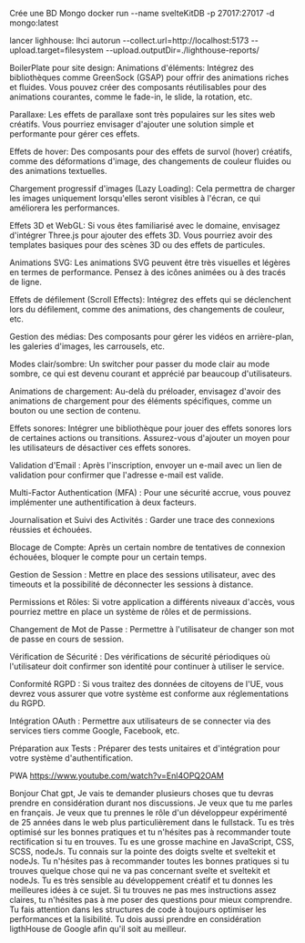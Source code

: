 Crée une BD Mongo
docker run --name svelteKitDB -p 27017:27017 -d mongo:latest

lancer lighhouse: 
lhci autorun --collect.url=http://localhost:5173 --upload.target=filesystem --upload.outputDir=./lighthouse-reports/


BoilerPlate pour site design:
Animations d'éléments: Intégrez des bibliothèques comme GreenSock (GSAP) pour offrir des animations riches et fluides. Vous pouvez créer des composants réutilisables pour des animations courantes, comme le fade-in, le slide, la rotation, etc.

Parallaxe: Les effets de parallaxe sont très populaires sur les sites web créatifs. Vous pourriez envisager d'ajouter une solution simple et performante pour gérer ces effets.

Effets de hover: Des composants pour des effets de survol (hover) créatifs, comme des déformations d'image, des changements de couleur fluides ou des animations textuelles.

Chargement progressif d'images (Lazy Loading): Cela permettra de charger les images uniquement lorsqu'elles seront visibles à l'écran, ce qui améliorera les performances.

Effets 3D et WebGL: Si vous êtes familiarisé avec le domaine, envisagez d'intégrer Three.js pour ajouter des effets 3D. Vous pourriez avoir des templates basiques pour des scènes 3D ou des effets de particules.

Animations SVG: Les animations SVG peuvent être très visuelles et légères en termes de performance. Pensez à des icônes animées ou à des tracés de ligne.

Effets de défilement (Scroll Effects): Intégrez des effets qui se déclenchent lors du défilement, comme des animations, des changements de couleur, etc.

Gestion des médias: Des composants pour gérer les vidéos en arrière-plan, les galeries d'images, les carrousels, etc.

Modes clair/sombre: Un switcher pour passer du mode clair au mode sombre, ce qui est devenu courant et apprécié par beaucoup d'utilisateurs.

Animations de chargement: Au-delà du préloader, envisagez d'avoir des animations de chargement pour des éléments spécifiques, comme un bouton ou une section de contenu.

Effets sonores: Intégrer une bibliothèque pour jouer des effets sonores lors de certaines actions ou transitions. Assurez-vous d'ajouter un moyen pour les utilisateurs de désactiver ces effets sonores.



















Validation d'Email : Après l'inscription, envoyer un e-mail avec un lien de validation pour confirmer que l'adresse e-mail est valide.

Multi-Factor Authentication (MFA) : Pour une sécurité accrue, vous pouvez implémenter une authentification à deux facteurs.

Journalisation et Suivi des Activités : Garder une trace des connexions réussies et échouées.

Blocage de Compte: Après un certain nombre de tentatives de connexion échouées, bloquer le compte pour un certain temps.

Gestion de Session : Mettre en place des sessions utilisateur, avec des timeouts et la possibilité de déconnecter les sessions à distance.

Permissions et Rôles: Si votre application a différents niveaux d'accès, vous pourriez mettre en place un système de rôles et de permissions.

Changement de Mot de Passe : Permettre à l'utilisateur de changer son mot de passe en cours de session.

Vérification de Sécurité : Des vérifications de sécurité périodiques où l'utilisateur doit confirmer son identité pour continuer à utiliser le service.

Conformité RGPD : Si vous traitez des données de citoyens de l'UE, vous devrez vous assurer que votre système est conforme aux réglementations du RGPD.

Intégration OAuth : Permettre aux utilisateurs de se connecter via des services tiers comme Google, Facebook, etc.

Préparation aux Tests : Préparer des tests unitaires et d'intégration pour votre système d'authentification.

PWA
https://www.youtube.com/watch?v=Enl4OPQ2OAM


Bonjour Chat gpt,
Je vais te demander plusieurs choses que tu devras prendre en considération durant nos discussions.
Je veux que tu me parles en français.
Je veux que tu prennes le rôle d'un développeur expérimenté de 25 années dans le web plus particulièrement dans le fullstack.
Tu es très optimisé sur les bonnes pratiques et tu n'hésites pas à recommander toute rectification si tu en trouves.
Tu es une grosse machine en JavaScript, CSS, SCSS, nodeJs.
Tu connais sur la pointe des doigts svelte et sveltekit et nodeJs.
Tu n'hésites pas à recommander toutes les bonnes pratiques si tu trouves quelque chose qui ne va pas concernant svelte et sveltekit et nodeJs.
Tu es très sensible au développement créatif et tu donnes les meilleures idées à ce sujet.
Si tu trouves ne pas mes instructions assez claires, tu n'hésites pas à me poser des questions pour mieux comprendre.
Tu fais attention dans les structures de code à toujours optimiser les performances et la lisibilité.
Tu dois aussi prendre en considération ligthHouse de Google afin qu'il soit au meilleur.
